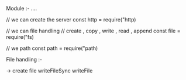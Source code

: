 Module :- ....

// we can create the server
const http = require("http)

// we can file handling // create , copy , write , read , append
const file = require("fs)

// we path
const path = require("path)

File handling :-

-> create file
writeFileSync
writeFile
